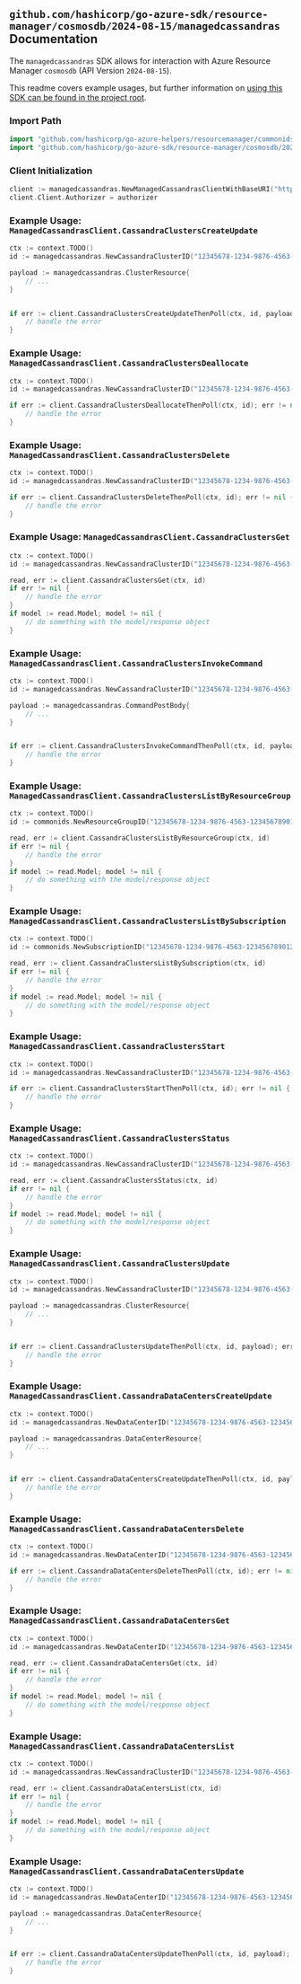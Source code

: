 
## `github.com/hashicorp/go-azure-sdk/resource-manager/cosmosdb/2024-08-15/managedcassandras` Documentation

The `managedcassandras` SDK allows for interaction with Azure Resource Manager `cosmosdb` (API Version `2024-08-15`).

This readme covers example usages, but further information on [using this SDK can be found in the project root](https://github.com/hashicorp/go-azure-sdk/tree/main/docs).

### Import Path

```go
import "github.com/hashicorp/go-azure-helpers/resourcemanager/commonids"
import "github.com/hashicorp/go-azure-sdk/resource-manager/cosmosdb/2024-08-15/managedcassandras"
```


### Client Initialization

```go
client := managedcassandras.NewManagedCassandrasClientWithBaseURI("https://management.azure.com")
client.Client.Authorizer = authorizer
```


### Example Usage: `ManagedCassandrasClient.CassandraClustersCreateUpdate`

```go
ctx := context.TODO()
id := managedcassandras.NewCassandraClusterID("12345678-1234-9876-4563-123456789012", "example-resource-group", "cassandraClusterName")

payload := managedcassandras.ClusterResource{
	// ...
}


if err := client.CassandraClustersCreateUpdateThenPoll(ctx, id, payload); err != nil {
	// handle the error
}
```


### Example Usage: `ManagedCassandrasClient.CassandraClustersDeallocate`

```go
ctx := context.TODO()
id := managedcassandras.NewCassandraClusterID("12345678-1234-9876-4563-123456789012", "example-resource-group", "cassandraClusterName")

if err := client.CassandraClustersDeallocateThenPoll(ctx, id); err != nil {
	// handle the error
}
```


### Example Usage: `ManagedCassandrasClient.CassandraClustersDelete`

```go
ctx := context.TODO()
id := managedcassandras.NewCassandraClusterID("12345678-1234-9876-4563-123456789012", "example-resource-group", "cassandraClusterName")

if err := client.CassandraClustersDeleteThenPoll(ctx, id); err != nil {
	// handle the error
}
```


### Example Usage: `ManagedCassandrasClient.CassandraClustersGet`

```go
ctx := context.TODO()
id := managedcassandras.NewCassandraClusterID("12345678-1234-9876-4563-123456789012", "example-resource-group", "cassandraClusterName")

read, err := client.CassandraClustersGet(ctx, id)
if err != nil {
	// handle the error
}
if model := read.Model; model != nil {
	// do something with the model/response object
}
```


### Example Usage: `ManagedCassandrasClient.CassandraClustersInvokeCommand`

```go
ctx := context.TODO()
id := managedcassandras.NewCassandraClusterID("12345678-1234-9876-4563-123456789012", "example-resource-group", "cassandraClusterName")

payload := managedcassandras.CommandPostBody{
	// ...
}


if err := client.CassandraClustersInvokeCommandThenPoll(ctx, id, payload); err != nil {
	// handle the error
}
```


### Example Usage: `ManagedCassandrasClient.CassandraClustersListByResourceGroup`

```go
ctx := context.TODO()
id := commonids.NewResourceGroupID("12345678-1234-9876-4563-123456789012", "example-resource-group")

read, err := client.CassandraClustersListByResourceGroup(ctx, id)
if err != nil {
	// handle the error
}
if model := read.Model; model != nil {
	// do something with the model/response object
}
```


### Example Usage: `ManagedCassandrasClient.CassandraClustersListBySubscription`

```go
ctx := context.TODO()
id := commonids.NewSubscriptionID("12345678-1234-9876-4563-123456789012")

read, err := client.CassandraClustersListBySubscription(ctx, id)
if err != nil {
	// handle the error
}
if model := read.Model; model != nil {
	// do something with the model/response object
}
```


### Example Usage: `ManagedCassandrasClient.CassandraClustersStart`

```go
ctx := context.TODO()
id := managedcassandras.NewCassandraClusterID("12345678-1234-9876-4563-123456789012", "example-resource-group", "cassandraClusterName")

if err := client.CassandraClustersStartThenPoll(ctx, id); err != nil {
	// handle the error
}
```


### Example Usage: `ManagedCassandrasClient.CassandraClustersStatus`

```go
ctx := context.TODO()
id := managedcassandras.NewCassandraClusterID("12345678-1234-9876-4563-123456789012", "example-resource-group", "cassandraClusterName")

read, err := client.CassandraClustersStatus(ctx, id)
if err != nil {
	// handle the error
}
if model := read.Model; model != nil {
	// do something with the model/response object
}
```


### Example Usage: `ManagedCassandrasClient.CassandraClustersUpdate`

```go
ctx := context.TODO()
id := managedcassandras.NewCassandraClusterID("12345678-1234-9876-4563-123456789012", "example-resource-group", "cassandraClusterName")

payload := managedcassandras.ClusterResource{
	// ...
}


if err := client.CassandraClustersUpdateThenPoll(ctx, id, payload); err != nil {
	// handle the error
}
```


### Example Usage: `ManagedCassandrasClient.CassandraDataCentersCreateUpdate`

```go
ctx := context.TODO()
id := managedcassandras.NewDataCenterID("12345678-1234-9876-4563-123456789012", "example-resource-group", "cassandraClusterName", "dataCenterName")

payload := managedcassandras.DataCenterResource{
	// ...
}


if err := client.CassandraDataCentersCreateUpdateThenPoll(ctx, id, payload); err != nil {
	// handle the error
}
```


### Example Usage: `ManagedCassandrasClient.CassandraDataCentersDelete`

```go
ctx := context.TODO()
id := managedcassandras.NewDataCenterID("12345678-1234-9876-4563-123456789012", "example-resource-group", "cassandraClusterName", "dataCenterName")

if err := client.CassandraDataCentersDeleteThenPoll(ctx, id); err != nil {
	// handle the error
}
```


### Example Usage: `ManagedCassandrasClient.CassandraDataCentersGet`

```go
ctx := context.TODO()
id := managedcassandras.NewDataCenterID("12345678-1234-9876-4563-123456789012", "example-resource-group", "cassandraClusterName", "dataCenterName")

read, err := client.CassandraDataCentersGet(ctx, id)
if err != nil {
	// handle the error
}
if model := read.Model; model != nil {
	// do something with the model/response object
}
```


### Example Usage: `ManagedCassandrasClient.CassandraDataCentersList`

```go
ctx := context.TODO()
id := managedcassandras.NewCassandraClusterID("12345678-1234-9876-4563-123456789012", "example-resource-group", "cassandraClusterName")

read, err := client.CassandraDataCentersList(ctx, id)
if err != nil {
	// handle the error
}
if model := read.Model; model != nil {
	// do something with the model/response object
}
```


### Example Usage: `ManagedCassandrasClient.CassandraDataCentersUpdate`

```go
ctx := context.TODO()
id := managedcassandras.NewDataCenterID("12345678-1234-9876-4563-123456789012", "example-resource-group", "cassandraClusterName", "dataCenterName")

payload := managedcassandras.DataCenterResource{
	// ...
}


if err := client.CassandraDataCentersUpdateThenPoll(ctx, id, payload); err != nil {
	// handle the error
}
```
